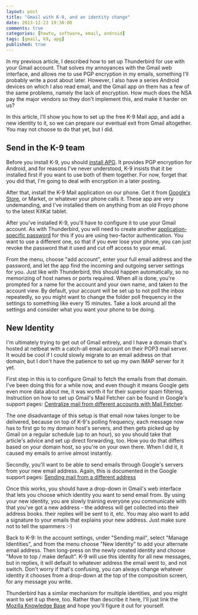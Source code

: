 ```yaml
---
layout: post
title: "Gmail with K-9, and an identity change"
date: 2013-12-23 19:30:00
comments: true
categories: [howto, software, email, android]
tags: [gmail, k9, apg]
published: true
---
```

In my previous article, I described how to set up Thunderbird for use with your
Gmail account. That solves my annoyances with the Gmail web interface, and
allows me to use PGP encryption in my emails, something I'll probably write a
post about later. However, I also have a series Android devices on which I also
read email, and the Gmail app on them has a few of the same problems, namely the
lack of encryption. How much does the NSA pay the major vendors so they don't
implement this, and make it harder on us?

In this article, I'll show you how to set up the free K-9 Mail app, and add
a new identity to it, so we can prepare our eventual exit from Gmail altogether.
You may not choose to do that yet, but I did.

<!-- more -->

## Send in the K-9 team

Before you install K-9, you should [install
APG](https://play.google.com/store/apps/details?id=org.thialfihar.android.apg).
It provides PGP encryption for Android, and for reasons I've never understood,
K-9 insists that it be installed first if you want to use both of them together.
For now, forget that you did that, I'm going to deal with encryption in a later
posting.

After that, install the K-9 Mail application on our phone. Get it from
[Google's Store](https://play.google.com/store/apps/details?id=com.fsck.k9), or
Market, or whatever your phone calls it. These app are very undemanding, and
I've installed them on anything from an old Froyo phone to the latest KitKat
tablet.

After you've installed K-9, you'll have to configure it to use your Gmail
account. As with Thunderbird, you will need to create another
[application-specific
password](https://support.google.com/accounts/answer/185833) for this if you are
using two-factor authentication. You want to use a different one, so that if you
ever lose your phone, you can just revoke the password that it used and cut off
access to your email.

From the menu, choose "add account", enter your full email address and the
password, and let the app find the incoming and outgoing server settings for
you. Just like with Thunderbird, this should happen automatically, so no
memorizing of host names or ports required. When all is done, you're prompted for
a name for the account and your own name, and taken to the account view. By
default, your account will be set up to not poll the inbox repeatedly, so you
might want to change the folder poll frequency in the settings to something like
every 15 minutes. Take a look around all the settings and consider what you want
your phone to be doing.

## New Identity

I'm ultimately trying to get out of Gmail entirely, and I have a domain that's
hosted at netbeat with a catch-all email account on their POP3 mail server. It
would be cool if I could slowly migrate to an email address on that domain, but
I don't have the patience to set up my own IMAP server for it yet.

First step in this is to configure Gmail to fetch the emails from that domain.
I've been doing this for a while now, and even though it means Google gets even
more data about me, it was worth it for their superior spam filtering.
Instruction on how to set up Gmail's Mail Fetcher can be found in Google's
support pages: [Centralize mail from different accounts with Mail
Fetcher](https://support.google.com/mail/answer/21289).

The one disadvantage of this setup is that email now takes longer to be
delivered, because on top of K-9's polling frequency, each message now has to
first go to my domain host's servers, and then gets picked up by Gmail on a
regular schedule (up to an hour), so you should take that article's advice
and set up direct forwarding, too. How you do that differs based on your domain
host, so you're on your own there. When I did it, it caused my emails to arrive
almost instantly.

Secondly, you'll want to be able to send emails through Google's servers from
your new email address. Again, this is documented in the Google support pages:
[Sending mail from a different
address](https://support.google.com/mail/answer/22370)

Once this works, you should have a drop-down in Gmail's web interface that lets
you choose which identity you want to send email from. By using your new
identity, you are slowly training everyone you communicate with that you've got
a new address - the address will get collected into their address books. their
replies will be sent to it, etc. You may also want to add a signature to your
emails that explains your new address. Just make sure not to tell the spammers
:-)

Back to K-9: In the account settings, under "Sending mail", select "Manage
Identities", and from the menu choose "New Identity" to add your alternate email
address. Then long-press on the newly created identity and choose "Move to top /
make default". K-9 will use this identity for all new messages, but in replies,
it will default to whatever address the email went to, and not switch. Don't
worry if that's confusing, you can always change whatever identity it chooses
from a drop-down at the top of the composition screen, for any message you
write.

Thunderbird has a similar mechanism for multiple identities, and you might want
to set it up there, too. Rather than describe it here, I'll just link the
[Mozilla Knowledge
Base](http://kb.mozillazine.org/Mozilla_Suite_:_FAQs_:_Mail_Aliases) and hope
you'll figure it out for yourself.
